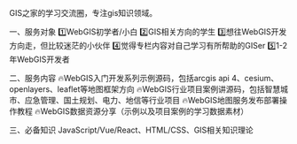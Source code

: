 GIS之家的学习交流圈，专注gis知识领域。

一、服务对象
1️⃣WebGIS初学者/小白
2️⃣GIS相关方向的学生
3️⃣想往WebGIS开发方向走，但比较迷茫的小伙伴
4️⃣觉得专栏内容对自己学习有所帮助的GISer
5️⃣1-2年WebGIS开发者

二、服务内容 
🔥WebGIS入门开发系列示例源码，包括arcgis api 4、cesium、openlayers、leaflet等地图框架方向 
🔥WebGIS行业项目案例讲源码，包括智慧城市、应急管理、国土规划、电力、地信等行业项目 
🔥WebGIS地图服务发布部署操作教程 
🔥WebGIS数据资源分享（示例以及项目案例的学习数据素材）

三、必备知识 JavaScript/Vue/React、HTML/CSS、GIS相关知识理论
